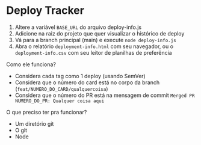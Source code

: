 # Deploy Tracker

1. Altere a variável `BASE_URL` do arquivo deploy-info.js
2. Adicione na raiz do projeto que quer visualizar o histórico de deploy
3. Vá para a branch principal (main) e execute `node deploy-info.js`
4. Abra o relatório `deployment-info.html` com seu navegador, ou o `deployment-info.csv` com seu leitor de planilhas de preferência


Como ele funciona?
- Considera cada tag como 1 deploy (usando SemVer)
- Considera que o número do card está no corpo da branch (`feat/NUMERO_DO_CARD/qualquercoisa`)
- Considera que o número do PR está na mensagem de commit `Merged PR NUMERO_DO_PR: Qualquer coisa aqui`

O que preciso ter pra funcionar?
- Um diretório git
- O git
- Node

